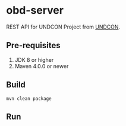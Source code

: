 # obd-server

REST API for UNDCON Project from [UNDCON](https://github.com/jeanzunino/webarc-app).

## Pre-requisites

1. JDK 8 or higher
2. Maven 4.0.0 or newer

## Build

```
mvn clean package
```

## Run

```
